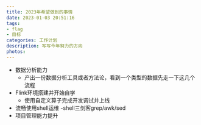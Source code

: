 ```yaml
---
title: 2023年希望做到的事情
date: 2023-01-03 20:51:16
tags:
- flag
- 目标
categories: 工作计划
description: 写写今年努力的方向
photos:
---
```

* 数据分析能力
  * 产出一份数据分析工具或者方法论，看到一个类型的数据先走一下这几个流程
* Flink环境搭建并开始自学
  * 使用自定义算子完成开发调试并上线
* 流畅使用shell运维 -shell三剑客grep/awk/sed
* 项目管理能力提升